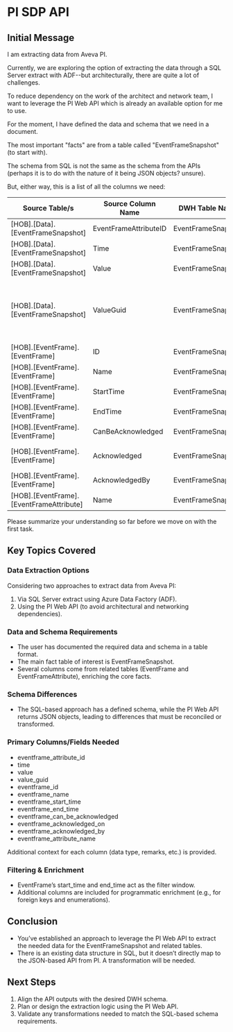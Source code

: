 # PI SDP API

## Initial Message

I am extracting data from Aveva PI.

Currently, we are exploring the option of extracting the data through a SQL Server extract with ADF--but architecturally, there are quite a lot of challenges.

To reduce dependency on the work of the architect and network team, I want to leverage the PI Web API which is already an available option for me to use.

For the moment, I have defined the data and schema that we need in a document.

The most important "facts" are from a table called "EventFrameSnapshot" (to start with).

The schema from SQL is not the same as the schema from the APIs (perhaps it is to do with the nature of it being JSON objects? unsure).

But, either way, this is a list of all the columns we need:

| Source Table/s                    | Source Column Name     | DWH Table Name      | DWH Column Name              | Data Type | IsNullable? | Remark / Logic                                                                                     |
|----------------------------------|------------------------|---------------------|------------------------------|----------|------------|------------------------------------------------------------------------------------------------------|
| [HOB].[Data].[EventFrameSnapshot] | EventFrameAttributeID  | EventFrameSnapshot  | eventframe_attribute_id      | Guid     | n          | lowest granularity fact id                                                                           |
| [HOB].[Data].[EventFrameSnapshot] | Time                   | EventFrameSnapshot  | time                         | DateTime | n          |                                                                                                      |
| [HOB].[Data].[EventFrameSnapshot] | Value                  | EventFrameSnapshot  | value                        | String   | y          |                                                                                                      |
| [HOB].[Data].[EventFrameSnapshot] | ValueGuid              | EventFrameSnapshot  | value_guid                   | Guid     | y          | equivalent to "enumerationid" in enumerationvalue table (out of 2979, 26 unique (including null))    |
| [HOB].[EventFrame].[EventFrame]   | ID                     | EventFrameSnapshot  | eventframe_id               | Guid     | n          | foreign key                                                                                          |
| [HOB].[EventFrame].[EventFrame]   | Name                   | EventFrameSnapshot  | eventframe_name             | String   | n          | 36 unique values                                                                                     |
| [HOB].[EventFrame].[EventFrame]   | StartTime              | EventFrameSnapshot  | eventframe_start_time        | DateTime | n          | acts as the FILTER WINDOW                                                                            |
| [HOB].[EventFrame].[EventFrame]   | EndTime                | EventFrameSnapshot  | eventframe_end_time          | DateTime | y          | acts as the FILTER WINDOW                                                                            |
| [HOB].[EventFrame].[EventFrame]   | CanBeAcknowledged      | EventFrameSnapshot  | eventframe_can_be_acknowledged | Boolean  | n          |                                                                                                      |
| [HOB].[EventFrame].[EventFrame]   | Acknowledged           | EventFrameSnapshot  | eventframe_acknowledged_on   | DateTime | y          | Rename to AcknowledgedOn for clarity                                                                 |
| [HOB].[EventFrame].[EventFrame]   | AcknowledgedBy         | EventFrameSnapshot  | eventframe_acknowledged_by   | String   | y          |                                                                                                      |
| [HOB].[EventFrame].[EventFrameAttribute] | Name           | EventFrameSnapshot  | eventframe_attribute_name    | String   | n          |                                                                                                      |


Please summarize your understanding so far before we move on with the first task.

## Key Topics Covered

### Data Extraction Options

Considering two approaches to extract data from Aveva PI:
1. Via SQL Server extract using Azure Data Factory (ADF).
2. Using the PI Web API (to avoid architectural and networking dependencies).

### Data and Schema Requirements

- The user has documented the required data and schema in a table format.
- The main fact table of interest is EventFrameSnapshot.
- Several columns come from related tables (EventFrame and EventFrameAttribute), enriching the core facts.

### Schema Differences

- The SQL-based approach has a defined schema, while the PI Web API returns JSON objects, leading to differences that must be reconciled or transformed.

### Primary Columns/Fields Needed

- eventframe_attribute_id
- time
- value
- value_guid
- eventframe_id
- eventframe_name
- eventframe_start_time
- eventframe_end_time
- eventframe_can_be_acknowledged
- eventframe_acknowledged_on
- eventframe_acknowledged_by
- eventframe_attribute_name

Additional context for each column (data type, remarks, etc.) is provided.

### Filtering & Enrichment

- EventFrame’s start_time and end_time act as the filter window.
- Additional columns are included for programmatic enrichment (e.g., for foreign keys and enumerations).

## Conclusion

- You’ve established an approach to leverage the PI Web API to extract the needed data for the EventFrameSnapshot and related tables.
- There is an existing data structure in SQL, but it doesn’t directly map to the JSON-based API from PI. A transformation will be needed.

## Next Steps

1. Align the API outputs with the desired DWH schema.
2. Plan or design the extraction logic using the PI Web API.
3. Validate any transformations needed to match the SQL-based schema requirements.